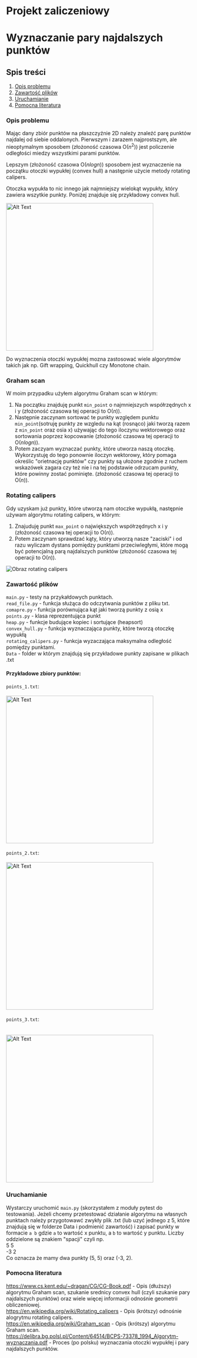 # Projekt zaliczeniowy 
# Wyznaczanie pary najdalszych punktów
## Spis treści 
1. [Opis problemu](#opis-problemu)
2. [Zawartość plików](#zawartość-plików)
3. [Uruchamianie](#uruchamianie)
4. [Pomocna literatura](#pomocna-literatura)
### Opis problemu
Mając dany zbiór punktów na płaszczyźnie 2D należy znaleźć parę punktów najdalej od siebie oddalonych.
Pierwszym i zarazem najprostszym, ale nieoptymalnym sposobem (złożoność czasowa O($n^2$)) jest policzenie odległości miedzy wszystkimi parami punktów.

Lepszym (złożoność czasowa O($nlogn$)) sposobem jest wyznaczenie na początku otoczki wypukłej (convex hull) a następnie użycie metody rotating calipers.

Otoczka wypukła to nic innego jak najmniejszy wielokąt wypukły, który zawiera wszytkie punkty. Poniżej znajduje się przykładowy convex hull.

<img src="Pictures/convex_hull.png" alt="Alt Text" width="400" height="400">


Do wyznaczenia otoczki wypukłej mozna zastosować wiele algorytmów takich jak np. Gift wrapping, Quickhull czy Monotone chain.
###  Graham scan 
W moim przypadku użyłem algorytmu Graham scan w którym:
1. Na początku znajduję punkt `min_point` o najmniejszych współrzędnych x i y (złożoność czasowa tej operacji to O($n$)).
2. Następnie zaczynam sortować te punkty względem punktu `min_point`(sotruję punkty ze wzgledu na kąt (rosnąco) jaki tworzą razem z `min_point` oraz osia x) używając do tego iloczynu wektorowego oraz sortowania poprzez kopcowanie (złożoność czasowa tej operacji to O($nlogn$)).
3. Potem zaczyam wyznaczać punkty, które utworza naszą otoczkę. Wykorzystuję do tego ponownie iloczyn wektorowy, który pomaga określic "orietnację punktów" czy punkty są ułożone zgodnie z ruchem wskazówek zagara czy też nie i na tej podstawie odrzucam punkty, które powinny zostać pominięte. (złożoność czasowa tej operacji to O($n$)).

### Rotating calipers
Gdy uzyskam już punkty, które utworzą nam otoczke wypukłą, następnie używam algorytmu rotating calipers, w którym:
1. Znajuduję punkt `max_point` o największych współrzędnych x i y  (złożoność czasowa tej operacji to O($n$)).
2. Potem zaczynam sprawdzać kąty, który utworzą nasze "zaciski" i od razu wyliczam dystans pomiędzy punktami przeciwległymi, które mogą być potencjalną parą najdalszych punktów (złożoność czasowa tej operacji to O($n$)).

![Obraz rotating calipers](Pictures/calipers.gif)

### Zawartość plików
`main.py` - testy na przykałdowych punktach. <br/>
`read_file.py`  -  funkcja służąca do odczytwania punktów z pliku txt. <br/>
`comapre.py` - funkcja porównująca kąt jaki tworzą punkty z osią x <br/>
`points.py` - klasa reprezentująca punkt <br/>
`heap.py` - funkcje budujące kopiec i sortujące (heapsort) <br/>
`convex_hull.py` - funkcja wyznaczająca punkty, które tworzą otoczkę wypukłą <br/>
`rotating_calipers.py` - funkcja wyzaczająca maksymalna odległość pomiędzy punktami. <br/>
`Data` - folder w którym znajdują się przykładowe punkty zapisane w plikach .txt <br/>
#### Przykładowe zbiory punktów:
`points_1.txt`:<br/>
<br/>
<img src="Pictures/points_1.png" alt="Alt Text" width="400" height="400">
 <br/>
 <br/>
`points_2.txt`:<br/>
<br/>
<img src="Pictures/points_2.png" alt="Alt Text" width="400" height="400">
 <br/>
 <br/>
`points_3.txt`:<br/>
<br/>
<br/>
<img src="Pictures/points_3.png" alt="Alt Text" width="400" height="400">

### Uruchamianie
Wystarczy uruchomić `main.py` (skorzystałem z moduły pytest do testowania).
Jeżeli chcemy przetestować działanie algorytmu na własnych punktach należy przygotowawć zwykły plik .txt (lub uzyć jednego z 5, które znajdują się w folderze Data i podmienić zawartość) i zapisać punkty w formacie `a b` gdzie `a` to wartość x punktu, a `b` to wartość y punktu. Liczby oddzielone są znakiem "spacji" czyli np. <br/>
5 5 <br/>
-3 2 <br/>
Co oznacza że mamy dwa punkty (5, 5) oraz (-3, 2).

### Pomocna literatura
https://www.cs.kent.edu/~dragan/CG/CG-Book.pdf - Opis (dłuższy) algorytmu Graham scan, szukanie srednicy convex hull (czyli szukanie pary najdalszych punktów) oraz wiele więcej informacjii odnośnie geometrii obliczeniowej. <br/>
https://en.wikipedia.org/wiki/Rotating_calipers - Opis (krótszy) odnośnie alogrytmu rotating calipers. <br/>
https://en.wikipedia.org/wiki/Graham_scan - Opis (krótszy) algorytmu Graham scan. <br/>
https://delibra.bg.polsl.pl/Content/64514/BCPS-73378_1994_Algorytm-wyznaczania.pdf - Proces (po polsku) wyznaczania otoczki wypukłej i pary najdalszych punktów.
